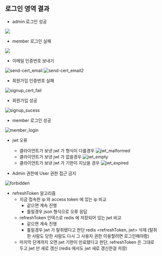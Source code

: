 ## 로그인 영역 결과

+ admin 로그인 성공

![](https://user-images.githubusercontent.com/48073115/217143938-78b58085-8a8f-4486-9082-0b7b6323911a.png)

+ member 로그인 실패

![](https://user-images.githubusercontent.com/48073115/217144039-8e4ebad2-fdef-44a0-b298-6ca06d418441.png)

+ 이메일 인증번호 보내기

![send-cert_email](https://user-images.githubusercontent.com/48073115/217144175-082fa267-64b5-4358-94e7-3de828e8bfe6.png)
![send-cert_email2](https://user-images.githubusercontent.com/48073115/217144217-7de082c4-9d41-4027-a104-7449408467f5.png)

+ 회원가입 인증번호 실패

![signup_cert_fail](https://user-images.githubusercontent.com/48073115/217144595-7b2f6fb3-a92a-4a38-beb1-6604a4e0d279.png)

+ 회원가입 성공

![signup_sucess](https://user-images.githubusercontent.com/48073115/217144779-1d300b52-15e0-43ed-894d-ae53e4fd01a6.png)

+ member 로그인 성공

![member_login](https://user-images.githubusercontent.com/48073115/217145012-76aeb497-6675-4503-b20c-e5423edb0e19.png)

+ jwt 오류
    + 클라이언트가 보낸 jwt 가 형식이 다를경우
      ![jwt_malformed](https://user-images.githubusercontent.com/48073115/217146839-e20a673e-c377-43b5-ab8f-d443f6557a73.png)
    + 클라이언트가 보낸 jwt 가 없을경우
      ![jwt_empty](https://user-images.githubusercontent.com/48073115/217146534-1a5cea8a-5eaa-4769-8a80-0111fde04ae4.png)
    + 클라이언트가 보낸 jwt 가 기한이 지났을 경우
      ![jwt_expired](https://user-images.githubusercontent.com/48073115/217147956-1f1056ff-2ae9-4c75-96f0-8aac3c27c99a.png)

+ Admin 권한에 User 권한 접근 금지

![forbidden](https://user-images.githubusercontent.com/48073115/217147312-360c6d94-09c0-4fbc-9a7b-31e18f22580f.png)

+ refreshToken 알고리즘
    + 지금 접속한 ip 와 access token 에 있는 ip 비교
        + 같으면 계속 진행
        + 틀릴경우 json 형식으로 오류 응답
    + refreshToken 인덱스로 redis 에 저장되어 있는 jwt 비교
        + 같으면 계속 진행
        + 틀릴경우 jwt 가 탈취됐다고 판단 redis <refreshToken, jwt> 삭제
          (탈취한 사람도 당한 사람도 다시 그 사용자 권한 이용할려면 로그인해야함)
    + 마지막 단계까지 오면 jwt 기한이 만료됐다고 판단, refreshToken 은 그대로 두고 jwt 만 새로 갱신
      (redis 에서도 jwt 새로 갱신한걸 저장)
